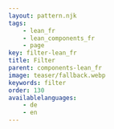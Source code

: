```yaml
---
layout: pattern.njk
tags: 
    - lean_fr
    - lean_components_fr
    - page
key: filter-lean_fr
title: Filter
parent: components-lean_fr
image: teaser/fallback.webp
keywords: filter
order: 130
availablelanguages: 
    - de
    - en
---
```

